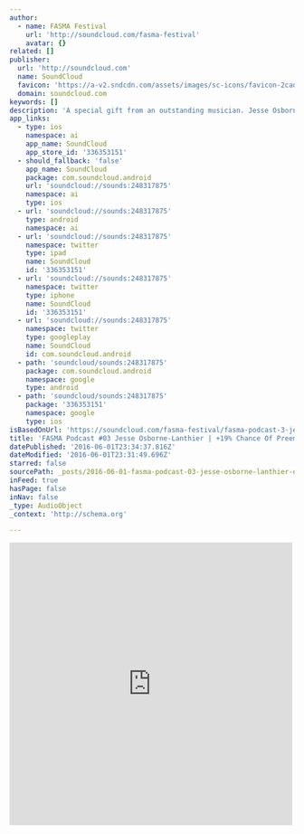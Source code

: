 ```yaml
---
author:
  - name: FASMA Festival
    url: 'http://soundcloud.com/fasma-festival'
    avatar: {}
related: []
publisher:
  url: 'http://soundcloud.com'
  name: SoundCloud
  favicon: 'https://a-v2.sndcdn.com/assets/images/sc-icons/favicon-2cadd14b.ico'
  domain: soundcloud.com
keywords: []
description: 'A special gift from an outstanding musician. Jesse Osborne-Lanthier celebrates his birthday with an inspiring mix for Fasma Festival. With upcoming releases at Raster Noton and Halcyon Veil, Jesse will be performing live at the Where To Now? Label Showcase at six dogs on the 8th of April 2016 Tracklist: 01- Rabit - Regret (Upcoming) 02- Weightausend - Meet Your Doom!'
app_links:
  - type: ios
    namespace: ai
    app_name: SoundCloud
    app_store_id: '336353151'
  - should_fallback: 'false'
    app_name: SoundCloud
    package: com.soundcloud.android
    url: 'soundcloud://sounds:248317875'
    namespace: ai
    type: ios
  - url: 'soundcloud://sounds:248317875'
    type: android
    namespace: ai
  - url: 'soundcloud://sounds:248317875'
    namespace: twitter
    type: ipad
    name: SoundCloud
    id: '336353151'
  - url: 'soundcloud://sounds:248317875'
    namespace: twitter
    type: iphone
    name: SoundCloud
    id: '336353151'
  - url: 'soundcloud://sounds:248317875'
    namespace: twitter
    type: googleplay
    name: SoundCloud
    id: com.soundcloud.android
  - path: 'soundcloud/sounds:248317875'
    package: com.soundcloud.android
    namespace: google
    type: android
  - path: 'soundcloud/sounds:248317875'
    package: '336353151'
    namespace: google
    type: ios
isBasedOnUrl: 'https://soundcloud.com/fasma-festival/fasma-podcast-3-jesse-osborne-lanthier-19-chance-of-preemptive-strike-mix'
title: 'FASMA Podcast #03 Jesse Osborne-Lanthier | +19% Chance Of Preemptive Strike Mix by FASMA Festival'
datePublished: '2016-06-01T23:34:37.816Z'
dateModified: '2016-06-01T23:31:49.696Z'
starred: false
sourcePath: _posts/2016-06-01-fasma-podcast-03-jesse-osborne-lanthier-or-19-chance-of-pr.md
inFeed: true
hasPage: false
inNav: false
_type: AudioObject
_context: 'http://schema.org'

---
```

<iframe src="https://cdn.embedly.com/widgets/media.html?src=https%3A%2F%2Fw.soundcloud.com%2Fplayer%2F%3Fvisual%3Dtrue%26url%3Dhttp%253A%252F%252Fapi.soundcloud.com%252Ftracks%252F248317875%26show_artwork%3Dtrue&amp;url=https%3A%2F%2Fsoundcloud.com%2Ffasma-festival%2Ffasma-podcast-3-jesse-osborne-lanthier-19-chance-of-preemptive-strike-mix&amp;image=http%3A%2F%2Fi1.sndcdn.com%2Fartworks-000148166479-oshk03-t500x500.jpg&amp;key=b7d04c9b404c499eba89ee7072e1c4f7&amp;type=text%2Fhtml&amp;schema=soundcloud" width="500" height="500" scrolling="no" frameborder="0" allowfullscreen="" style=""></iframe>